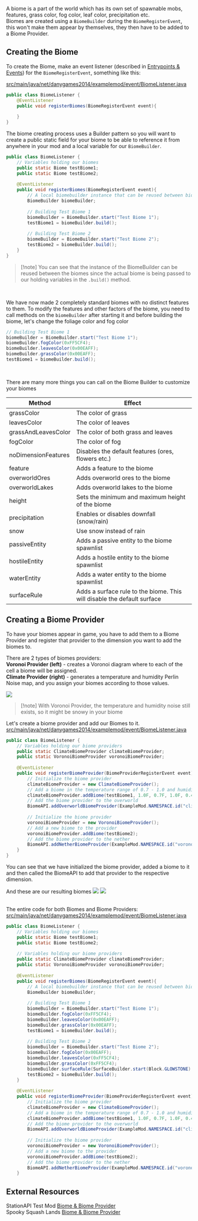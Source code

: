 A biome is a part of the world which has its own set of spawnable mobs, features, grass color, fog color, leaf color, precipitation etc.  
Biomes are created using a `BiomeBuilder` during the `BiomeRegisterEvent`, this won't make them appear by themselves, they then have to be added to a Biome Provider.

## Creating the Biome
To create the Biome, make an event listener (described in [Entrypoints & Events](Entrypoints%20&%20Events.md)) for the `BiomeRegisterEvent`, something like this:

[src/main/java/net/danygames2014/examplemod/event/BiomeListener.java](https://github.com/DanyGames2014/nyawiki-example-mod/blob/master/src/main/java/net/danygames2014/examplemod/event/BiomeListener.java)
```java
public class BiomeListener {  
    @EventListener  
    public void registerBiomes(BiomeRegisterEvent event){  
          
    }  
}
```

The biome creating process uses a Builder pattern so you will want to create a public static field for your biome to be able to reference it from anywhere in your mod and a local variable for our  `BiomeBuilder`.  

```java
public class BiomeListener {  
    // Variables holding our biomes  
    public static Biome testBiome1;  
    public static Biome testBiome2;  
      
    @EventListener  
    public void registerBiomes(BiomeRegisterEvent event){  
        // A local biomebuilder instance that can be reused between biomes  
        BiomeBuilder biomeBuilder;  
          
        // Building Test Biome 1  
        biomeBuilder = BiomeBuilder.start("Test Biome 1");  
        testBiome1 = biomeBuilder.build();  
  
        // Building Test Biome 2  
        biomeBuilder = BiomeBuilder.start("Test Biome 2");  
        testBiome2 = biomeBuilder.build();  
    }  
}
```

> [!note] You can see that the instance of the BiomeBuilder can be reused between the biomes since the actual biome is being passed to our holding variables in the `.build()` method.

&nbsp;  

We have now made 2 completely standard biomes with no distinct features to them. To modify the features and other factors of the biome, you need to call methods on the `biomeBuilder` after starting it and before building the biome, let's change the foliage color and fog color

```java
// Building Test Biome 1  
biomeBuilder = BiomeBuilder.start("Test Biome 1");  
biomeBuilder.fogColor(0xFF5CF4);  
biomeBuilder.leavesColor(0x00EAFF);  
biomeBuilder.grassColor(0x00EAFF);  
testBiome1 = biomeBuilder.build();
```

&nbsp;  

There are many more things you can call on the Biome Builder to customize your biomes

| Method              | Effect                                                                  |
| ------------------- | ----------------------------------------------------------------------- |
| grassColor          | The color of grass                                                      |
| leavesColor         | The color of leaves                                                     |
| grassAndLeavesColor | The color of both grass and leaves                                      |
| fogColor            | The color of fog                                                        |
| noDimensionFeatures | Disables the default features (ores, flowers etc.)                      |
| feature             | Adds a feature to the biome                                             |
| overworldOres       | Adds overworld ores to the biome                                        |
| overworldLakes      | Adds overworld lakes to the biome                                       |
| height              | Sets the minimum and maximum height of the biome                        |
| precipitation       | Enables or disables downfall (snow/rain)                                |
| snow                | Use snow instead of rain                                                |
| passiveEntity       | Adds a passive entity to the biome spawnlist                            |
| hostileEntity       | Adds a hostile entity to the biome spawnlist                            |
| waterEntity         | Adds a water entity to the biome spawnlist                              |
| surfaceRule         | Adds a surface rule to the biome. This will disable the default surface |

## Creating a Biome Provider
To have your biomes appear in game, you have to add them to a Biome Provider and register that provider to the dimension you want to add the biomes to.  

There are 2 types of biomes providers:  
**Voronoi Provider (left)** - creates a Voronoi diagram where to each of the cell a biome will be assigned.  
**Climate Provider (right)** -  generates a temperature and humidity Perlin Noise map, and you assign your biomes according to those values.  

![](biome_perlin_and_voronoi.png)  

> [!note] With Voronoi Provider, the temperature and humidity noise still exists, so it might be snowy in your biome  

Let's create a biome provider and add our Biomes to it.
[src/main/java/net/danygames2014/examplemod/event/BiomeListener.java](https://github.com/DanyGames2014/nyawiki-example-mod/blob/master/src/main/java/net/danygames2014/examplemod/event/BiomeListener.java)
```java
public class BiomeListener {       
    // Variables holding our biome providers  
    public static ClimateBiomeProvider climateBiomeProvider;  
    public static VoronoiBiomeProvider voronoiBiomeProvider;  
      
    @EventListener  
    public void registerBiomeProvider(BiomeProviderRegisterEvent event){  
        // Initialize the biome provider  
        climateBiomeProvider = new ClimateBiomeProvider();  
        // Add a biome in the temperature range of 0.7 - 1.0 and humidity of 0.4 - 1.0  
        climateBiomeProvider.addBiome(testBiome1, 1.0F, 0.7F, 1.0F, 0.4F);  
        // Add the biome provider to the overworld  
        BiomeAPI.addOverworldBiomeProvider(ExampleMod.NAMESPACE.id("climate_biome_provider"), climateBiomeProvider);  
          
        // Initialize the biome provider  
        voronoiBiomeProvider = new VoronoiBiomeProvider();  
        // Add a new biome to the provider  
        voronoiBiomeProvider.addBiome(testBiome2);  
        // Add the biome provider to the nether  
        BiomeAPI.addNetherBiomeProvider(ExampleMod.NAMESPACE.id("voronoi_biome_provider"), voronoiBiomeProvider);  
    }  
}
```

You can see that we have initialized the biome provider, added a biome to it and then called the BiomeAPI to add that provider to the respective dimension.

And these are our resulting biomes
![](test_biome_1.png)
![](test_biome_2.png)

&nbsp;  
The entire code for both Biomes and Biome Providers:
[src/main/java/net/danygames2014/examplemod/event/BiomeListener.java](https://github.com/DanyGames2014/nyawiki-example-mod/blob/master/src/main/java/net/danygames2014/examplemod/event/BiomeListener.java)
```java
public class BiomeListener {  
    // Variables holding our biomes  
    public static Biome testBiome1;  
    public static Biome testBiome2;  
      
    // Variables holding our biome providers  
    public static ClimateBiomeProvider climateBiomeProvider;  
    public static VoronoiBiomeProvider voronoiBiomeProvider;  
      
    @EventListener  
    public void registerBiomes(BiomeRegisterEvent event){  
        // A local biomebuilder instance that can be reused between biomes  
        BiomeBuilder biomeBuilder;  
          
        // Building Test Biome 1  
        biomeBuilder = BiomeBuilder.start("Test Biome 1");  
        biomeBuilder.fogColor(0xFF5CF4);  
        biomeBuilder.leavesColor(0x00EAFF);  
        biomeBuilder.grassColor(0x00EAFF);  
        testBiome1 = biomeBuilder.build();  
  
        // Building Test Biome 2  
        biomeBuilder = BiomeBuilder.start("Test Biome 2");  
        biomeBuilder.fogColor(0x00EAFF);  
        biomeBuilder.leavesColor(0xFF5CF4);  
        biomeBuilder.grassColor(0xFF5CF4);  
        biomeBuilder.surfaceRule(SurfaceBuilder.start(Block.GLOWSTONE).ground(1).replace(Block.NETHERRACK).build());  
        testBiome2 = biomeBuilder.build();  
    }  
      
    @EventListener  
    public void registerBiomeProvider(BiomeProviderRegisterEvent event){  
        // Initialize the biome provider  
        climateBiomeProvider = new ClimateBiomeProvider();  
        // Add a biome in the temperature range of 0.7 - 1.0 and humidity of 0.4 - 1.0  
        climateBiomeProvider.addBiome(testBiome1, 1.0F, 0.7F, 1.0F, 0.4F);  
        // Add the biome provider to the overworld  
        BiomeAPI.addOverworldBiomeProvider(ExampleMod.NAMESPACE.id("climate_biome_provider"), climateBiomeProvider);  
          
        // Initialize the biome provider  
        voronoiBiomeProvider = new VoronoiBiomeProvider();  
        // Add a new biome to the provider  
        voronoiBiomeProvider.addBiome(testBiome2);  
        // Add the biome provider to the nether  
        BiomeAPI.addNetherBiomeProvider(ExampleMod.NAMESPACE.id("voronoi_biome_provider"), voronoiBiomeProvider);  
    }
```

## External Resources
StationAPI Test Mod [Biome & Biome Provider](https://github.com/ModificationStation/StationAPI/blob/master/src/test/java/net/modificationstation/sltest/worldgen/TestWorldgenListener.java)  
Spooky Squash Lands [Biome & Biome Provider](https://github.com/Atilist/SpookySquashLands/blob/master/src/main/java/net/danygames2014/spookysquashlands/listener/WorldGenListener.java)